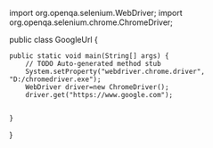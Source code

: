 import org.openqa.selenium.WebDriver;
import org.openqa.selenium.chrome.ChromeDriver;

public class GoogleUrl {

	public static void main(String[] args) {
		// TODO Auto-generated method stub
		System.setProperty("webdriver.chrome.driver", "D:/chromedriver.exe");
		WebDriver driver=new ChromeDriver();
		driver.get("https://www.google.com");
		

	}

}

